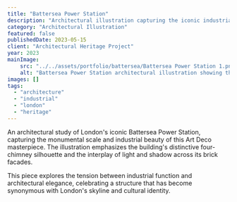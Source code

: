 ```yaml
---
title: "Battersea Power Station"
description: "Architectural illustration capturing the iconic industrial heritage of London's Battersea Power Station."
category: "Architectural Illustration"
featured: false
publishedDate: 2023-05-15
client: "Architectural Heritage Project"
year: 2023
mainImage:
    src: "../../assets/portfolio/battersea/Battersea Power Station 1.png"
    alt: "Battersea Power Station architectural illustration showing the iconic chimneys and industrial structure"
images: []
tags:
  - "architecture"
  - "industrial"
  - "london"
  - "heritage"
---
```


An architectural study of London's iconic Battersea Power Station, capturing the monumental scale and industrial beauty of this Art Deco masterpiece. The illustration emphasizes the building's distinctive four-chimney silhouette and the interplay of light and shadow across its brick facades.

This piece explores the tension between industrial function and architectural elegance, celebrating a structure that has become synonymous with London's skyline and cultural identity.
